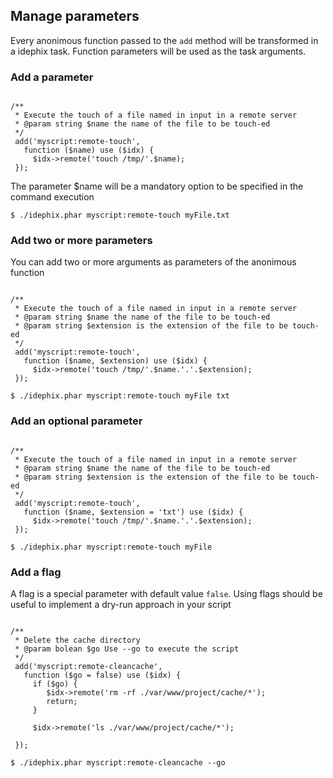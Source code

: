 <h2>Manage parameters</h2>

<p>Every anonimous function passed to the <code>add</code> method will be transformed in a idephix task. Function parameters will be used as the task arguments.</p>

<h3>Add a parameter</h3>

<pre><code>
/**
 * Execute the touch of a file named in input in a remote server
 * @param string $name the name of the file to be touch-ed
 */    
 add('myscript:remote-touch', 
   function ($name) use ($idx) {
     $idx->remote('touch /tmp/'.$name);
 });
</code></pre>

<p>The parameter $name will be a mandatory option to be specified in the command execution</p>

<pre><code>$ ./idephix.phar myscript:remote-touch myFile.txt</code></pre>

<h3>Add two or more parameters</h3>

<p>You can add two or more arguments as parameters of the anonimous function</p>

<pre><code>
/**
 * Execute the touch of a file named in input in a remote server
 * @param string $name the name of the file to be touch-ed
 * @param string $extension is the extension of the file to be touch-ed
 */    
 add('myscript:remote-touch', 
   function ($name, $extension) use ($idx) {
     $idx->remote('touch /tmp/'.$name.'.'.$extension);
 });
</code></pre>

<pre><code>$ ./idephix.phar myscript:remote-touch myFile txt</code></pre>

<h3>Add an optional parameter</h3>

<pre><code>
/**
 * Execute the touch of a file named in input in a remote server
 * @param string $name the name of the file to be touch-ed
 * @param string $extension is the extension of the file to be touch-ed
 */    
 add('myscript:remote-touch', 
   function ($name, $extension = 'txt') use ($idx) {
     $idx->remote('touch /tmp/'.$name.'.'.$extension);
 });
</code></pre>

<pre><code>$ ./idephix.phar myscript:remote-touch myFile</code></pre>

<h3>Add a flag</h3>

<p>A flag is a special parameter with default value <code>false</code>. Using flags should be useful to implement a dry-run approach in your script</p>

<pre><code>
/**
 * Delete the cache directory
 * @param bolean $go Use --go to execute the script
 */    
 add('myscript:remote-cleancache', 
   function ($go = false) use ($idx) {
     if ($go) {
     	$idx->remote('rm -rf ./var/www/project/cache/*');
     	return;
     }

     $idx->remote('ls ./var/www/project/cache/*');   

 });
</code></pre>

<pre><code>$ ./idephix.phar myscript:remote-cleancache --go</code></pre>
